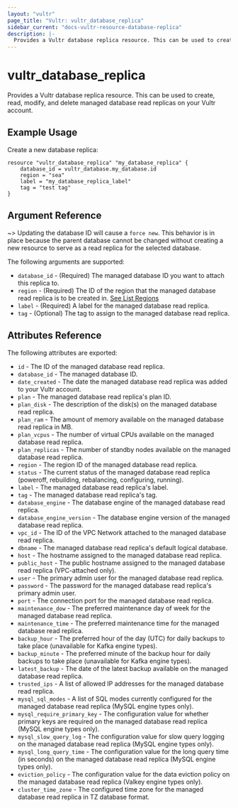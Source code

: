 ```yaml
---
layout: "vultr"
page_title: "Vultr: vultr_database_replica"
sidebar_current: "docs-vultr-resource-database-replica"
description: |-
  Provides a Vultr database replica resource. This can be used to create, read, modify, and delete managed database read replicas on your Vultr account.
---
```


# vultr_database_replica

Provides a Vultr database replica resource. This can be used to create, read, modify, and delete managed database read replicas on your Vultr account.

## Example Usage

Create a new database replica:

```hcl
resource "vultr_database_replica" "my_database_replica" {
	database_id = vultr_database.my_database.id
	region = "sea"
    label = "my_database_replica_label"
	tag = "test tag"
}
```

## Argument Reference


~> Updating the database ID will cause a `force new`. This behavior is in place because the parent database cannot be changed without creating a new resource to serve as a read replica for the selected database.

The following arguments are supported:

* `database_id` - (Required) The managed database ID you want to attach this replica to.
* `region` - (Required) The ID of the region that the managed database read replica is to be created in. [See List Regions](https://www.vultr.com/api/#operation/list-regions)
* `label` - (Required) A label for the managed database read replica.
* `tag` - (Optional) The tag to assign to the managed database read replica.

## Attributes Reference

The following attributes are exported:

* `id` - The ID of the managed database read replica.
* `database_id` - The managed database ID.
* `date_created` - The date the managed database read replica was added to your Vultr account.
* `plan` - The managed database read replica's plan ID.
* `plan_disk` - The description of the disk(s) on the managed database read replica.
* `plan_ram` - The amount of memory available on the managed database read replica in MB.
* `plan_vcpus` - The number of virtual CPUs available on the managed database read replica.
* `plan_replicas` - The number of standby nodes available on the managed database read replica.
* `region` - The region ID of the managed database read replica.
* `status` - The current status of the managed database read replica (poweroff, rebuilding, rebalancing, configuring, running).
* `label` - The managed database read replica's label.
* `tag` - The managed database read replica's tag.
* `database_engine` - The database engine of the managed database read replica.
* `database_engine_version` - The database engine version of the managed database read replica.
* `vpc_id` - The ID of the VPC Network attached to the managed database read replica.
* `dbname` - The managed database read replica's default logical database.
* `host` - The hostname assigned to the managed database read replica.
* `public_host` - The public hostname assigned to the managed database read replica (VPC-attached only).
* `user` - The primary admin user for the managed database read replica.
* `password` - The password for the managed database read replica's primary admin user.
* `port` - The connection port for the managed database read replica.
* `maintenance_dow` - The preferred maintenance day of week for the managed database read replica.
* `maintenance_time` - The preferred maintenance time for the managed database read replica.
* `backup_hour` - The preferred hour of the day (UTC) for daily backups to take place (unavailable for Kafka engine types).
* `backup_minute` - The preferred minute of the backup hour for daily backups to take place (unavailable for Kafka engine types).
* `latest_backup` - The date of the latest backup available on the managed database read replica.
* `trusted_ips` - A list of allowed IP addresses for the managed database read replica.
* `mysql_sql_modes` - A list of SQL modes currently configured for the managed database read replica (MySQL engine types only).
* `mysql_require_primary_key` - The configuration value for whether primary keys are required on the managed database read replica (MySQL engine types only).
* `mysql_slow_query_log` - The configuration value for slow query logging on the managed database read replica (MySQL engine types only).
* `mysql_long_query_time` - The configuration value for the long query time (in seconds) on the managed database read replica (MySQL engine types only).
* `eviction_policy` - The configuration value for the data eviction policy on the managed database read replica (Valkey engine types only).
* `cluster_time_zone` - The configured time zone for the managed database read replica in TZ database format.
